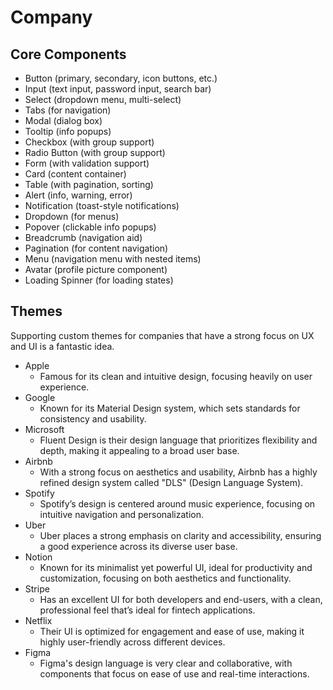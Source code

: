 # Company

## Core Components

- Button (primary, secondary, icon buttons, etc.)
- Input (text input, password input, search bar)
- Select (dropdown menu, multi-select)
- Tabs (for navigation)
- Modal (dialog box)
- Tooltip (info popups)
- Checkbox (with group support)
- Radio Button (with group support)
- Form (with validation support)
- Card (content container)
- Table (with pagination, sorting)
- Alert (info, warning, error)
- Notification (toast-style notifications)
- Dropdown (for menus)
- Popover (clickable info popups)
- Breadcrumb (navigation aid)
- Pagination (for content navigation)
- Menu (navigation menu with nested items)
- Avatar (profile picture component)
- Loading Spinner (for loading states)

## Themes

Supporting custom themes for companies that have a strong focus on UX and UI is a fantastic idea.

- Apple
  - Famous for its clean and intuitive design, focusing heavily on user experience.
- Google
  - Known for its Material Design system, which sets standards for consistency and usability.
- Microsoft
  - Fluent Design is their design language that prioritizes flexibility and depth, making it appealing to a broad user base.
- Airbnb
  - With a strong focus on aesthetics and usability, Airbnb has a highly refined design system called "DLS" (Design Language System).
- Spotify
  - Spotify’s design is centered around music experience, focusing on intuitive navigation and personalization.
- Uber
  - Uber places a strong emphasis on clarity and accessibility, ensuring a good experience across its diverse user base.
- Notion
  - Known for its minimalist yet powerful UI, ideal for productivity and customization, focusing on both aesthetics and functionality.
- Stripe
  - Has an excellent UI for both developers and end-users, with a clean, professional feel that’s ideal for fintech applications.
- Netflix
  - Their UI is optimized for engagement and ease of use, making it highly user-friendly across different devices.
- Figma
  - Figma's design language is very clear and collaborative, with components that focus on ease of use and real-time interactions.
